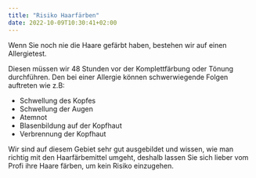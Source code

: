 ```yaml
---
title: "Risiko Haarfärben"
date: 2022-10-09T10:30:41+02:00
---
```


Wenn Sie noch nie die Haare gefärbt haben, bestehen wir auf einen Allergietest.

Diesen müssen wir 48 Stunden vor der Komplettfärbung oder Tönung durchführen. Den bei einer Allergie können schwerwiegende Folgen auftreten wie z.B:

- Schwellung des Kopfes
- Schwellung der Augen
- Atemnot
- Blasenbildung auf der Kopfhaut
- Verbrennung der Kopfhaut

Wir sind auf diesem Gebiet sehr gut ausgebildet und wissen, wie man richtig mit den Haarfärbemittel umgeht, deshalb lassen Sie sich lieber vom Profi ihre Haare färben, um kein Risiko einzugehen.
